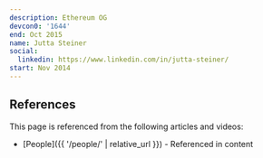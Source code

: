 ```yaml
---
description: Ethereum OG
devcon0: '1644'
end: Oct 2015
name: Jutta Steiner
social:
  linkedin: https://www.linkedin.com/in/jutta-steiner/
start: Nov 2014
---
```


## References

This page is referenced from the following articles and videos:

- [People]({{ '/people/' | relative_url }}) - Referenced in content